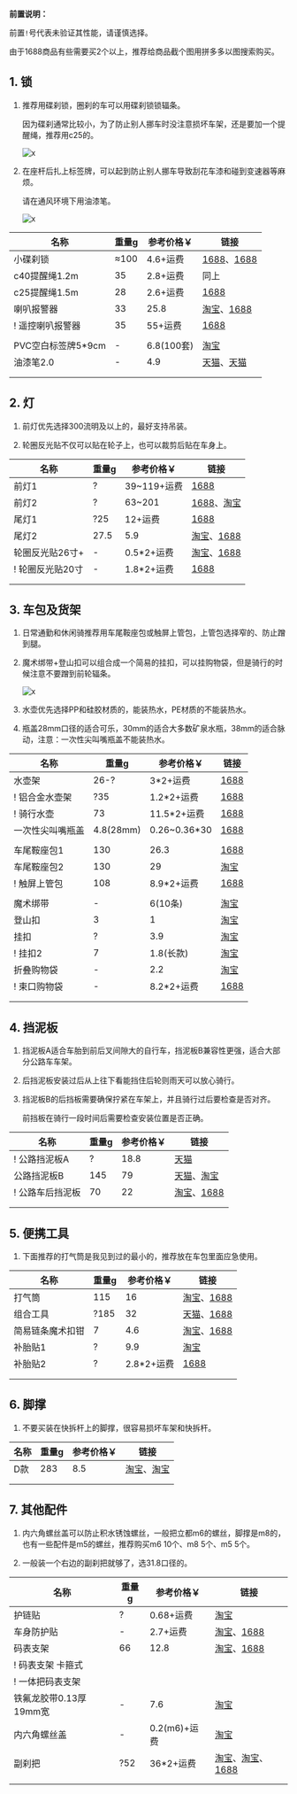 **前置说明：**

前置`!`号代表未验证其性能，请谨慎选择。

由于1688商品有些需要买2个以上，推荐给商品截个图用拼多多以图搜索购买。

## 1. 锁

1. 推荐用碟刹锁，圈刹的车可以用碟刹锁锁辐条。

    因为碟刹通常比较小，为了防止别人挪车时没注意损坏车架，还是要加一个提醒绳，推荐用c25的。

    ![x](https://kukela-images.oss-cn-shanghai.aliyuncs.com/CommuterBike/%E8%BD%A6%E8%BA%AB%E9%85%8D%E4%BB%B6/%E7%A2%9F%E5%88%B9%E9%94%81.jpg)

2. 在座杆后扎上标签牌，可以起到防止别人挪车导致刮花车漆和碰到变速器等麻烦。

    请在通风环境下用油漆笔。

    ![x](https://kukela-images.oss-cn-shanghai.aliyuncs.com/CommuterBike/%E8%BD%A6%E8%BA%AB%E9%85%8D%E4%BB%B6/%E6%8F%90%E9%86%92%E6%A0%87%E7%AD%BE%E7%89%8C.jpg)

| 名称 | 重量g | 参考价格￥ | 链接 |
| - | - | - | - |
| 小碟刹锁 | ≈100 | 4.6+运费 | [1688](https://detail.1688.com/offer/628805020404.html)、[1688](https://detail.1688.com/offer/42626982155.html) |
| c40提醒绳1.2m | 35 | 2.8+运费 | 同上 |
| c25提醒绳1.5m | 28 | 2.6+运费 | [1688](https://s.click.1688.com/t?e=BA049C3094A99029D3512DF26E6FCDAF511A51CE6A554CA22B0078EFC8D6974766F7656F127EA463C5DFC264D3FD62C9572B728252F4FE2CCB93D44CC92135632AF18F37621D5D8E5FC6193F051292DE8BE66FF47491103C93728150B7B7ED1658509A52328230B4002D739CF76C367BB659E024073CB3D77C1270A0C65ECA73)  |
| 喇叭报警器 | 33 | 25.8 | [淘宝](https://s.click.taobao.com/t?e=m%3D2%26s%3DZ1clDj4Wcz5w4vFB6t2Z2ueEDrYVVa64Dm1dJ6eadalyINtkUhsv0B9MdWZNAhiqFuvVfkigojzFTlrzds37%2FgLwMG9TgUkNcLWR2kup2vFNRq4euO%2Fww2MWGduSpLInDoqEt4dKdN30KBFKq4PCn64YaErhpCwY%2B%2BOKP44LjbnNEPXytV9ALtCLThlbPuuZLb93Df8fOzjBNbkd0WzdfG3KqTqxFh8sLzqUISsghEUyA5neGyOM3QOxaVa4TlmCP8DeSLcIuniMJi1gYBJvNFSsXCNd9Eox5xRFlLBC%2BAyCQv4tW%2BMpJN4zt7Phtw9RomfkDJRs%2BhU%3D&union_lens=lensId%3APUB%401695798037%4021049f66_0be0_18ad5708ddc_e71f%4001%40eyJmbG9vcklkIjozMTA2OSwiic3BtQiiI6Il9wb3J0YWxfdjJfdG9vbF9saW5rc19wYWdlX2hvbWVfaW5kZXhfaHRtIn0ie)、[1688](https://detail.1688.com/offer/665401324083.html) |
| ! 遥控喇叭报警器 | 35 | 55+运费 | [1688](https://detail.1688.com/offer/677970185454.html) |
| | | | |
| PVC空白标签牌5\*9cm | - | 6.8(100套) | [淘宝](https://item.taobao.com/item.htm?spm=a1z09.2.0.0.74592e8dH3dLV7&id=577242952462&_u=m1qg6u55afd1) |
| 油漆笔2.0 | - | 4.9 | [天猫](https://s.click.taobao.com/t?e=m%3D2%26s%3D5LBlb1rAk4hw4vFB6t2Z2ueEDrYVVa64MljcGUdc4HdyINtkUhsv0AsfwFzgwT6yJZyTmHFgi7vFTlrzds37%2FgLwMG9TgUkNcLWR2kup2vFNRq4euO%2Fww2MWGduSpLInDoqEt4dKdN30KBFKq4PCnzEU8qH9kPa3Bx90j9UnxKqySbHmSI7wOmd1HQKKxkiFAVKvOBNtWvrtP6edoc9st8aqHlxtoFneDB3eicwknBDUQXLmqrQOkdpAuA9TF%2BAR3O9bfrBrdCW0zvIVVx%2BPc2%2F51BzEHetfxglKFrfPmkxRc0Hkl8yBTr6daKysOwMcm6XCBpN7%2FEGiZ%2BQMlGz6FQ%3D%3D&union_lens=lensId%3APUB%401695473253%40210719af_1d1e_18ac214bc16_1961%4001%40eyJmbG9vcklkIjozMTA2OSwiic3BtQiiI6Il9wb3J0YWxfdjJfdG9vbF9saW5rc19wYWdlX2hvbWVfaW5kZXhfaHRtIn0ie)、[天猫](https://s.click.taobao.com/t?e=m%3D2%26s%3D%2BatVRzMfNXlw4vFB6t2Z2ueEDrYVVa64MljcGUdc4HdyINtkUhsv0BmKW4A6DjRTpgJjgTwC57%2FFTlrzds37%2FgLwMG9TgUkNcLWR2kup2vFNRq4euO%2Fww2MWGduSpLInDoqEt4dKdN30KBFKq4PCn11LM0ssZGCxFO22TUbLDebNEPXytV9ALoS4zvCRUrqu0uImDI4kZlavprZBOrh%2By12aaAfs6bpd4DLapTEjo%2FyRr0mZgBQ2WqvfQDVVywk1cclGVfxRpKBP7qa1tU3ZgS3jKrSQZrKg2Ri9Bm4jDHegZ4hAvgWL0QLlxfpcmXZVpBAeUhnMN74hhQs2DjqgEA%3D%3D&union_lens=lensId%3APUB%401695363937%402127d135_0bed_18abb90b4a5_647d%4001%40eyJmbG9vcklkIjozMTA2OSwiic3BtQiiI6Il9wb3J0YWxfdjJfdG9vbF9saW5rc19wYWdlX2hvbWVfaW5kZXhfaHRtIn0ie) |
| | | | |
| | | | |

## 2. 灯

1. 前灯优先选择300流明及以上的，最好支持吊装。

2. 轮圈反光贴不仅可以贴在轮子上，也可以裁剪后贴在车身上。

| 名称 | 重量g | 参考价格￥ | 链接 |
| - | - | - | - |
| 前灯1 | ? | 39~119+运费 | [1688](https://detail.1688.com/offer/584165555645.html) |
| 前灯2 | ? | 63~201 |[1688](https://detail.1688.com/offer/671503937029.html)、[淘宝](https://s.click.taobao.com/t?e=m%3D2%26s%3D478bTWSjkKFw4vFB6t2Z2ueEDrYVVa64MljcGUdc4HdyINtkUhsv0O6pAd55pdnBfKdBFxgGwaXFTlrzds37%2FgLwMG9TgUkNcLWR2kup2vFNRq4euO%2Fww2MWGduSpLInDoqEt4dKdN30KBFKq4PCn2UbPjSbn9Q7tUDkj6K0gMrNEPXytV9ALoS4zvCRUrquxFJ0YZ0JPvWvYjvKQOmjbvUiQrjI9lDpAJdlL0WJJyIwgGEY97F0ezswVIg1Qwu8pF1aAL6BoORP7qa1tU3ZgS3jKrSQZrKg2Ri9Bm4jDHegZ4hAvgWL0ex%2F0P2Lnm4eWiBT2SnT0f0hhQs2DjqgEA%3D%3D&union_lens=lensId%3APUB%401695796951%4021076afe_0d4f_18ad55ff967_735b%4001%40eyJmbG9vcklkIjozMTA2OSwiic3BtQiiI6Il9wb3J0YWxfdjJfdG9vbF9saW5rc19wYWdlX2hvbWVfaW5kZXhfaHRtIn0ie) |
| 尾灯1 | ?25 | 12+运费 | [1688](https://detail.1688.com/offer/606068887057.html) |
| 尾灯2 | 27.5 | 5.9 | [淘宝](https://s.click.taobao.com/t?e=m%3D2%26s%3Dltgbi5RwoQlw4vFB6t2Z2ueEDrYVVa64MljcGUdc4HdyINtkUhsv0NyOJ9cx%2BTgzJueFsfV7LcHFTlrzds37%2FgLwMG9TgUkNcLWR2kup2vFNRq4euO%2Fww2MWGduSpLInDoqEt4dKdN30KBFKq4PCn9Q8EH%2BDadmu9bPxjdf%2FpsPNEPXytV9ALtCLThlbPuuZLb93Df8fOziOkT%2BbZ6D8yv%2FqmSqXkVewgjXBX7q6xh3%2Bs8PZ8Oelp2vDIQSSbHPD44OZC6sUC%2F%2BjO9AJYjY8CXJ%2BwEVkOqHFdQeHL9TMTi1iYpFV4b5m%2F5wX%2FNAuqjhf&union_lens=lensId%3APUB%401695797043%40212bc39a_0bfb_18ad561613d_32b6%4001%40eyJmbG9vcklkIjozMTA2OSwiic3BtQiiI6Il9wb3J0YWxfdjJfdG9vbF9saW5rc19wYWdlX2hvbWVfaW5kZXhfaHRtIn0ie)、[1688](https://detail.1688.com/offer/723972080381.html) |
| 轮圈反光贴26寸+ | - |  0.5\*2+运费 | [淘宝](https://s.click.taobao.com/t?e=m%3D2%26s%3D62XQjUAZJ%2BZw4vFB6t2Z2ueEDrYVVa64Dm1dJ6eadalyINtkUhsv0O64LyaSg67L1oh9aOzbcSTFTlrzds37%2FgLwMG9TgUkNcLWR2kup2vFNRq4euO%2Fww2MWGduSpLInDoqEt4dKdN30KBFKq4PCn%2FIjYEqxZfNhtxoqxr%2BQa5bNEPXytV9ALtCLThlbPuuZLb93Df8fOzgLZG%2BH0b3g90sckaQPjBKJrVWAlTuo%2BfVZj%2BJcapVjefwUoKrJtTNFb%2B0wStNO5pSjO9AJYjY8CXJ%2BwEVkOqHFdIW9JNkz7%2FhuShzkDg9djrsWPuCqOEL7zLp7DcZY52DGJe8N%2FwNpGw%3D%3D&union_lens=lensId%3APUB%401695366351%402106ef0c_167a_18abbb58960_39e3%4001%40eyJmbG9vcklkIjozMTA2OSwiic3BtQiiI6Il9wb3J0YWxfdjJfdG9vbF9saW5rc19wYWdlX2hvbWVfaW5kZXhfaHRtIn0ie)、[1688](https://s.click.1688.com/t?e=BA049C3094A99029D3512DF26E6FCDAF511A51CE6A554CA22B0078EFC8D6974766F7656F127EA463433AB92318B74EF2BCA6C85ABFF3A8DF97C10BC450D84FAFB9C1E03DA05D85202C377E1C68E3EDB0CC715663E7F2DFBA5683C778D2BD9A4ADAABCF0CD256A5C519F8E6498A189EF00870261C675B6F3ED7F122422ED32941) |
| ! 轮圈反光贴20寸 | - | 1.8\*2+运费  | [1688](https://s.click.1688.com/t?e=BA049C3094A99029D3512DF26E6FCDAF511A51CE6A554CA22B0078EFC8D6974766F7656F127EA4633E8F6E42DCE0C6E416DF6B992CF8F1E5FF57CCC63F39287B9E02F48E424311A253ACBC6835CBE840CC715663E7F2DFBA5683C778D2BD9A4A881BB44F265D9D15662D29B92DBC04F76A48577F7CF571B99FC619DB57121419) |
| | | | |
| | | | |

## 3. 车包及货架

1. 日常通勤和休闲骑推荐用车尾鞍座包或触屏上管包，上管包选择窄的、防止蹭到腿。

2. 魔术绑带+登山扣可以组合成一个简易的挂扣，可以挂购物袋，但是骑行的时候注意不要蹭到前轮辐条。

    ![x](https://kukela-images.oss-cn-shanghai.aliyuncs.com/CommuterBike/%E8%BD%A6%E8%BA%AB%E9%85%8D%E4%BB%B6/%E6%8F%90%E9%86%92%E7%BB%B3.jpg)

3. 水壶优先选择PP和硅胶材质的，能装热水，PE材质的不能装热水。

4. 瓶盖28mm口径的适合可乐，30mm的适合大多数矿泉水瓶，38mm的适合脉动，注意：一次性尖叫嘴瓶盖不能装热水。

| 名称 | 重量g | 参考价格￥ | 链接 |
| - | - | - | - |
| 水壶架 | 26-? | 3\*2+运费 | [1688](https://s.click.1688.com/t?e=BA049C3094A99029D3512DF26E6FCDAF511A51CE6A554CA22B0078EFC8D6974766F7656F127EA463F68FC8F09C5614E2D1062144B4D0B70831A02A5002EC7B3D4BF0393C8C586A2727CF7486CAB487518674C0D555E788E564F1513D66CFE84F27A1C76D9228D81B8E035D6ABC7E5AC84F326953EFE2240FCD82BA9795FF28E2) |
| ! 铝合金水壶架 | ?35 | 1.2\*2+运费 | [1688](https://detail.1688.com/offer/42141870808.html) |
| ! 骑行水壶 | 73 | 11.5\*2+运费 | [1688](https://detail.1688.com/offer/644606742054.html) |
| 一次性尖叫嘴瓶盖 | 4.8(28mm) | 0.26~0.36\*30 | [1688](https://detail.1688.com/offer/606884071593.html) |
| | | | |
| 车尾鞍座包1 | 130 | 26.3 | [1688](https://detail.1688.com/offer/633227902567.html) |
| 车尾鞍座包2 | 130  | 29 | [淘宝](https://item.taobao.com/item.htm?spm=a1z0d.6639537/tb.1997196601.4.31527484DGeIHU&id=674663809495) |
| ! 触屏上管包 | 108 | 8.9\*2+运费 | [1688](https://detail.1688.com/offer/647868001846.html) |
| | | | |
| 魔术绑带 | - | 6(10条) | [淘宝](https://s.click.taobao.com/t?e=m%3D2%26s%3DfZ%2FWMh0rTMBw4vFB6t2Z2ueEDrYVVa64Dm1dJ6eadalyINtkUhsv0MkpTUdsPm9HjwT44o8Tf6TFTlrzds37%2FgLwMG9TgUkNcLWR2kup2vFNRq4euO%2Fww2MWGduSpLInDoqEt4dKdN30KBFKq4PCn465htvMvMqvCbzj%2FngKbPTNEPXytV9ALtCLThlbPuuZLb93Df8fOzinmFNCQHPXHV2SjJcZHfFUfotb5LPXOhgKMQzFW620uc5hk%2B3MximD2gCZN122iPC0zvIVVx%2BPc2%2F51BzEHetfHN5WH35LElXS99jjGx7KPkx0inWuvg%2Fd&union_lens=lensId%3APUB%401695368652%402103e6f4_09e9_18abbd8a6e1_8214%4001%40eyJmbG9vcklkIjozMTA2OSwiic3BtQiiI6Il9wb3J0YWxfdjJfdG9vbF9saW5rc19wYWdlX2hvbWVfaW5kZXhfaHRtIn0ie) |
| 登山扣 | 3 | 1 | [淘宝](https://item.taobao.com/item.htm?spm=a1z09.2.0.0.7a712e8dgoGhJ4&id=661750378137&_u=r1qg6u55bac1) |
| 挂扣 | ? | 3.9 | [淘宝](https://s.click.taobao.com/t?e=m%3D2%26s%3DzCjnkys%2BCFJw4vFB6t2Z2ueEDrYVVa64Dm1dJ6eadalyINtkUhsv0MkpTUdsPm9HeWwukCIlSjPFTlrzds37%2FgLwMG9TgUkNcLWR2kup2vFNRq4euO%2Fww2MWGduSpLInDoqEt4dKdN30KBFKq4PCnzESToIMis1OnxApIXBHtE6ySbHmSI7wOiXjun3MJUdZccUmqzfqP%2B1PQhtbPDoVXYx7B0VczrH29y9BDP4I9%2BA9yZ9Ujxi3EpfDpDX%2F80b1xpuFUYWzXd1k%2BzeKFljFzE%2FuprW1TdmBLeMqtJBmsqDaGTPT8OcflKCMheu956qYcSpj5qSCmbA%3D&union_lens=lensId%3APUB%401695368926%402107e059_0bac_18abbdcd618_8741%4001%40eyJmbG9vcklkIjozMTA2OSwiic3BtQiiI6Il9wb3J0YWxfdjJfdG9vbF9saW5rc19wYWdlX2hvbWVfaW5kZXhfaHRtIn0ie) |
| ! 挂扣2 | 7 | 1.8(长款) | [淘宝](https://item.taobao.com/item.htm?spm=a1z09.2.0.0.7a712e8dgoGhJ4&id=696390401709&_u=r1qg6u555adf) |
| 折叠购物袋 | - | 2.2 | [淘宝](https://s.click.taobao.com/t?e=m%3D2%26s%3DMigCNnAYB%2BJw4vFB6t2Z2ueEDrYVVa64Dm1dJ6eadalyINtkUhsv0MjDvbq%2FrNWt5XbaVNnA08TFTlrzds37%2FgLwMG9TgUkNcLWR2kup2vFNRq4euO%2Fww2MWGduSpLInDoqEt4dKdN30KBFKq4PCn9Q8EH%2BDadmumlurXCsgDrPNEPXytV9ALtCLThlbPuuZLb93Df8fOzi3S2Pb%2FUasjSvLEkfsJSERlCpvwfV2ErUNh89HwnoqlD%2B08QNed9CbgqD5s3PK2OqjO9AJYjY8CXJ%2BwEVkOqHFHbNma40TqeEajk576e8o7nYKCo8IeR46&union_lens=lensId%3APUB%401695791692%40213dc71c_0ad4_18ad50fbae2_8fd8%4001%40eyJmbG9vcklkIjozMTA2OSwiic3BtQiiI6Il9wb3J0YWxfdjJfdG9vbF9saW5rc19wYWdlX2hvbWVfaW5kZXhfaHRtIn0ie) |
| ! 束口购物袋 | - | 8.2\*2+运费 | [1688](https://detail.1688.com/offer/679238805455.html) |
| | | | |
| | | | |

## 4. 挡泥板

1. 挡泥板A适合车胎到前后叉间隙大的自行车，挡泥板B兼容性更强，适合大部分公路车车架。

2. 后挡泥板安装过后从上往下看能挡住后轮则雨天可以放心骑行。

3. 挡泥板B的后挡板需要确保拧紧在车架上，并且骑行过后要检查是否对齐。

    前挡板在骑行一段时间后需要检查安装位置是否正确。

| 名称 | 重量g | 参考价格￥ | 链接 |
| - | - | - | - |
| ! 公路挡泥板A | ? | 18.8 | [天猫](https://detail.tmall.com/item.htm?id=693330307193&skuId=5089814282860&spm=a1z0d.6639537/tb.1997196601.24.5f9e7484bd3kUm) |
| 公路挡泥板B | 145 | 79 | [天猫](https://s.click.taobao.com/t?e=m%3D2%26s%3DnIdXpOP0FWtw4vFB6t2Z2ueEDrYVVa64MljcGUdc4HdyINtkUhsv0H8Cj1CyHQ4SCcofwHEy7arFTlrzds37%2FgLwMG9TgUkNcLWR2kup2vFNRq4euO%2Fww2MWGduSpLInDoqEt4dKdN30KBFKq4PCn2eqPr2AZEaQcpHlHgijzBLNEPXytV9ALq8XLr9cF0l0AOJ7n9hIYuTkWTPHo%2BXyou3IRk9qlCM%2FZkdD4%2BXwTTisshd8pMjugyVgIVfaofDb0%2F35mtlRaA8EL3%2BhohlahULEkqTedE399KEV1g6mN9AguVuo9XYrb%2F3gInF1dKuUcSpj5qSCmbA%3D&union_lens=lensId%3APUB%401695370204%40213d92f5_0b01_18abbf05650_7333%4001%40eyJmbG9vcklkIjozMTA2OSwiic3BtQiiI6Il9wb3J0YWxfdjJfdG9vbF9saW5rc19wYWdlX2hvbWVfaW5kZXhfaHRtIn0ie)、[淘宝](https://s.click.taobao.com/t?e=m%3D2%26s%3DEyrmpw%2B%2FL0Bw4vFB6t2Z2ueEDrYVVa64Dm1dJ6eadalyINtkUhsv0H8Cj1CyHQ4STe1Hf62mOe7FTlrzds37%2FgLwMG9TgUkNcLWR2kup2vFNRq4euO%2Fww2MWGduSpLInDoqEt4dKdN30KBFKq4PCn1bqu1Z8fpnGVVCLCIXR5u7NEPXytV9ALoS4zvCRUrquSRMika4nOFRYqPhcxBmZdDzT9B7RKrzLYiaO2%2BdroI0YFfNOkvCPQajjihD65aPQTJ2spYEO57aPgysBSxHfUOXVLEPDWL24%2FufIeaShmLvWGPPZ03CRxK5cuOaVN6cuX4mdMrf%2FZQDGDmntuH4VtA%3D%3D&union_lens=lensId%3APUB%401695370235%40212cc1bf_0d2d_18abbf0cc8c_1788%4001%40eyJmbG9vcklkIjozMTA2OSwiic3BtQiiI6Il9wb3J0YWxfdjJfdG9vbF9saW5rc19wYWdlX2hvbWVfaW5kZXhfaHRtIn0ie) |
| ! 公路车后挡泥板 | 70 | 22 | [淘宝](https://s.click.taobao.com/t?e=m%3D2%26s%3DWvl6N5932lNw4vFB6t2Z2ueEDrYVVa64Dm1dJ6eadalyINtkUhsv0CJ3rO6kewhgaSQ9O%2BrQpg7FTlrzds37%2FgLwMG9TgUkNcLWR2kup2vFNRq4euO%2Fww2MWGduSpLInDoqEt4dKdN30KBFKq4PCnx4%2FMEUz7aVQfusIUa1OeveXfvvvQoI7yv1SarTXhIOT%2FcbizUjsed%2Fw6ZzC7ozWl1ZU34b7%2FwVgqua7q%2B8ZsFa2Jez%2FTZGKn67CT%2FMNEHee5R0HdEmTeAuMJi1gYBJvNFSsXCNd9EoxE59iYTGkDbXThu38KHQcJq98Vq8iIt4rLvx%2BEhndlJ0HGvhvXYh3eA%3D%3D&union_lens=lensId%3APUB%401696554414%402106d2ff_0aea_18b0285f135_799d%4001%40eyJmbG9vcklkIjozMTA2OSwiic3BtQiiI6Il9wb3J0YWxfdjJfdG9vbF9saW5rc19wYWdlX2hvbWVfaW5kZXhfaHRtIn0ie)、[1688](https://detail.1688.com/offer/738667287508.html) |
| | | | |
| | | | |

## 5. 便携工具

1. 下面推荐的打气筒是我见到过的最小的，推荐放在车包里面应急使用。

| 名称 | 重量g | 参考价格￥ | 链接 |
| - | - | - | - |
| 打气筒 | 115 | 16 | [淘宝](https://s.click.taobao.com/t?e=m%3D2%26s%3DsUbxl5s%2BZddw4vFB6t2Z2ueEDrYVVa64Dm1dJ6eadalyINtkUhsv0O64LyaSg67LQ7vFWkwBuHrFTlrzds37%2FgLwMG9TgUkNcLWR2kup2vFNRq4euO%2Fww2MWGduSpLInDoqEt4dKdN30KBFKq4PCnwnzrli%2BQLQML1D%2BwbvZgDz0W%2F0AyedX3P1SarTXhIOTUdDn0Cj7EhM4fB7of03NEEcjKW3FZcQJDhmUn%2B0AkykHbHWCtwneEpMyaI9TVYCrDiUArRc2kTPd1KouQ%2BiiJ3B6Jd9pUfrR1KilmKsn0wySe%2Fbl0aKfGpgMSE1I7lzCxg5p7bh%2BFbQ%3D&union_lens=lensId%3APUB%401695366757%40213cc8ed_0c0f_18abbbbbafc_ac3c%4001%40eyJmbG9vcklkIjozMTA2OSwiic3BtQiiI6Il9wb3J0YWxfdjJfdG9vbF9saW5rc19wYWdlX2hvbWVfaW5kZXhfaHRtIn0ie)、[1688](https://detail.1688.com/offer/667150055538.html) |
| 组合工具 | ?185 | 32 | [天猫](https://s.click.taobao.com/t?e=m%3D2%26s%3DzftokZpXWZtw4vFB6t2Z2ueEDrYVVa64MljcGUdc4HdyINtkUhsv0KI6o165okLIVYva%2Bi%2FJwMnFTlrzds37%2FgLwMG9TgUkNcLWR2kup2vFNRq4euO%2Fww2MWGduSpLInDoqEt4dKdN30KBFKq4PCn7y43VjEkIi3U%2Bl838L46w3NEPXytV9ALoS4zvCRUrqu4k%2BUezPn1KzO7wv1YcWTPYPFIVYkn3fkin066rT%2BbZrLFArARTS4KkisUc5h2r5iTg0zwUXVCtdP7qa1tU3ZgS3jKrSQZrKg2Ri9Bm4jDHegZ4hAvgWL0T8q4dPGKLuAV9rWsihE%2FeAhhQs2DjqgEA%3D%3D&union_lens=lensId%3APUB%401697246958%40213e4ae4_0bb0_18b2bcd5463_63b1%4001%40eyJmbG9vcklkIjozMTA2OSwiic3BtQiiI6Il9wb3J0YWxfdjJfdG9vbF9saW5rc19wYWdlX2hvbWVfaW5kZXhfaHRtIn0ie)、[1688](https://detail.1688.com/offer/36683418446.html) |
| 简易链条魔术扣钳 | 7 | 4.6 | [淘宝](https://s.click.taobao.com/t?e=m%3D2%26s%3DeIvPesPsfHBw4vFB6t2Z2ueEDrYVVa64Dm1dJ6eadalyINtkUhsv0MkpTUdsPm9H0teE%2F9cDCb%2FFTlrzds37%2FgLwMG9TgUkNcLWR2kup2vFNRq4euO%2Fww2MWGduSpLInDoqEt4dKdN30KBFKq4PCn5AGcqo2r%2FVP4PW5oUSGBqOi1jMNxDhLMiTdqMDI4bn8A7nVLENk%2FnYTUhqIp6GdDEn%2FJs1s%2FzQFKQmpOE4BgRKdqlmPz71AHmGiwPiDB4PrrW9aWUznY5hCxJKk3nRN%2FfShFdYOpjfQijlnjbUE%2F5PV%2BqnKcBlZk8YMXU3NNCg%2F&union_lens=lensId%3APUB%401695368336%4021047e36_0b99_18abbd3d384_72c9%4001%40eyJmbG9vcklkIjozMTA2OSwiic3BtQiiI6Il9wb3J0YWxfdjJfdG9vbF9saW5rc19wYWdlX2hvbWVfaW5kZXhfaHRtIn0ie)、[1688](https://detail.1688.com/offer/657769829745.html) |
| 补胎贴1 | ? | 9.9 | [淘宝](https://s.click.taobao.com/t?e=m%3D2%26s%3DcymhkqG1Y%2Btw4vFB6t2Z2ueEDrYVVa64Dm1dJ6eadalyINtkUhsv0L0TxnofkI2hgG5lVWr5qRXFTlrzds37%2FgLwMG9TgUkNcLWR2kup2vFNRq4euO%2Fww2MWGduSpLInDoqEt4dKdN30KBFKq4PCnzEU8qH9kPa3IFd6XpK0OZqi1jMNxDhLMmuCMDETpg3iWeDftStmhAUMxirS9YYZGWEYq92qnyZi%2F8OgJCiQNmAsAwCsHufQh0mmfAEvvDA7ozvQCWI2PAlyfsBFZDqhxXSFvSTZM%2B%2F4A13NwUW6D5shM1B4Q5hs8KILKRtTL2BucSpj5qSCmbA%3D&union_lens=lensId%3APUB%401695371698%40213f2012_0af5_18abc071fae_6a79%4001%40eyJmbG9vcklkIjozMTA2OSwiic3BtQiiI6Il9wb3J0YWxfdjJfdG9vbF9saW5rc19wYWdlX2hvbWVfaW5kZXhfaHRtIn0ie) |
| 补胎贴2 | ? | 2.8\*2+运费 | [1688](https://detail.1688.com/offer/595928561556.html) |
| | | | |
| | | | |

## 6. 脚撑

1. 不要买装在快拆杆上的脚撑，很容易损坏车架和快拆杆。

| 名称 | 重量g | 参考价格￥ | 链接 |
| - | - | - | - |
| D款 | 283 | 8.5 | [淘宝](https://s.click.taobao.com/t?e=m%3D2%26s%3DIlbF4F3h7wZw4vFB6t2Z2ueEDrYVVa64Dm1dJ6eadalyINtkUhsv0HJI1hBPknVPV%2FZ67c680w7FTlrzds37%2FgLwMG9TgUkNcLWR2kup2vFNRq4euO%2Fww2MWGduSpLInDoqEt4dKdN30KBFKq4PCn%2FIjYEqxZfNhtxoqxr%2BQa5bNEPXytV9ALtCLThlbPuuZLb93Df8fOzhzf%2FDar%2FHs6FRyxv52ACEBnRKgIgDiRvK4eim1Y2%2FkewWZ1gHx%2FbX%2BVefXn5VGB3mjO9AJYjY8CXJ%2BwEVkOqHFdIW9JNkz7%2FhuShzkDg9djnD%2BjzXGzZtxQgZy%2BG6LpZnGJe8N%2FwNpGw%3D%3D&union_lens=lensId%3APUB%401695627990%402106cc28_1633_18acb4dd557_75f7%4001%40eyJmbG9vcklkIjozMTA2OSwiic3BtQiiI6Il9wb3J0YWxfdjJfdG9vbF9saW5rc19wYWdlX2hvbWVfaW5kZXhfaHRtIn0ie)、[淘宝](https://s.click.taobao.com/t?e=m%3D2%26s%3DI5r1VBit5b1w4vFB6t2Z2ueEDrYVVa64MljcGUdc4HdyINtkUhsv0CYdNWXrZj187ss8DIqI%2BFTFTlrzds37%2FgLwMG9TgUkNcLWR2kup2vFNRq4euO%2Fww2MWGduSpLInDoqEt4dKdN30KBFKq4PCnx4%2FMEUz7aVQFqr8%2BP8RY9WpasR2r0VZZv1SarTXhIOTUdDn0Cj7EhNH9nlSSghQ%2B3DTs73nvsSVVLfy7xzP0O6Q5eIZ8aK%2FWhF8Ysj8ezzJMzFnhYMcP1JU20tuMdX%2BJnB6Jd9pUfrR1KilmKsn0wx%2FEOAm1QwWy5doi729QEJkxg5p7bh%2BFbQ%3D&union_lens=lensId%3APUB%401695373888%400be085cd_0cfb_18abc288da5_102b%4001%40eyJmbG9vcklkIjozMTA2OSwiic3BtQiiI6Il9wb3J0YWxfdjJfdG9vbF9saW5rc19wYWdlX2hvbWVfaW5kZXhfaHRtIn0ie) |
| | | | |
| | | | |

## 7. 其他配件

1. 内六角螺丝盖可以防止积水锈蚀螺丝，一般把立都m6的螺丝，脚撑是m8的，也有一些配件是m5的螺丝，推荐购买m6 10个、m8 5个、m5 5个。

2. 一般装一个右边的副刹把就够了，选31.8口径的。

| 名称 | 重量g | 参考价格￥ | 链接 |
| - | - | - | - |
| 护链贴 | ? | 0.68+运费  | [淘宝](https://s.click.taobao.com/t?e=m%3D2%26s%3DZydFUJ%2Bcxfdw4vFB6t2Z2ueEDrYVVa64Dm1dJ6eadalyINtkUhsv0O64LyaSg67LY1cPuGb8YJ%2FFTlrzds37%2FgLwMG9TgUkNcLWR2kup2vFNRq4euO%2Fww2MWGduSpLInDoqEt4dKdN30KBFKq4PCn%2FIjYEqxZfNhtxoqxr%2BQa5bNEPXytV9ALtCLThlbPuuZLb93Df8fOzj8kxwrp9KfrC7ehlAMmTzmncFPhFFazh5sCWVHlX8jUEv6MON%2BNdJqNErVJChf%2FjyjO9AJYjY8CXJ%2BwEVkOqHFdIW9JNkz7%2FhuShzkDg9djpqfKwYiWUXRbre8cYsxhbbGJe8N%2FwNpGw%3D%3D&union_lens=lensId%3APUB%401695366551%402104af40_0d22_18abbb897e3_63c2%4001%40eyJmbG9vcklkIjozMTA2OSwiic3BtQiiI6Il9wb3J0YWxfdjJfdG9vbF9saW5rc19wYWdlX2hvbWVfaW5kZXhfaHRtIn0ie) |
| 车身防护贴 | - | 2.7+运费 | [淘宝](https://s.click.taobao.com/t?e=m%3D2%26s%3D03WAij1rEvxw4vFB6t2Z2ueEDrYVVa64Dm1dJ6eadalyINtkUhsv0O64LyaSg67LVmg8SORgY9HFTlrzds37%2FgLwMG9TgUkNcLWR2kup2vFNRq4euO%2Fww2MWGduSpLInDoqEt4dKdN30KBFKq4PCn1bqu1Z8fpnGnykOxhqSac7NEPXytV9ALoS4zvCRUrqubV8hGCvTILBGKiX9OBO6gCvDlt5eeJDJsjACkji4kW%2BlujXj9Q%2BnyqS7qK%2B%2Bb%2B1W9gE4omRujOBP7qa1tU3ZgS3jKrSQZrKg2Ri9Bm4jDHegZ4hAvgWL0VsoS1ZJ01kL3Rg0comXKoohhQs2DjqgEA%3D%3D&union_lens=lensId%3APUB%401695366709%402135f695_0be3_18abbbb005e_38ab%4001%40eyJmbG9vcklkIjozMTA2OSwiic3BtQiiI6Il9wb3J0YWxfdjJfdG9vbF9saW5rc19wYWdlX2hvbWVfaW5kZXhfaHRtIn0ie)、[1688](https://detail.1688.com/offer/619136452225.html) |
| 码表支架 | 66 | 12.8 | [淘宝](https://s.click.taobao.com/t?e=m%3D2%26s%3DdHYDlR7%2FY2Zw4vFB6t2Z2ueEDrYVVa64Dm1dJ6eadalyINtkUhsv0OZXyHiwU9IZBe2lR3yO8PXFTlrzds37%2FgLwMG9TgUkNcLWR2kup2vFNRq4euO%2Fww2MWGduSpLInDoqEt4dKdN30KBFKq4PCnwnzrli%2BQLQMq1Vq2fLVq4lZQZfCpFusAP1SarTXhIOTUdDn0Cj7EhPZpBxNCnB2ZOaTY3%2B5AbEJMbDN2G9R%2FqgdAem%2FkdurqRXiOAZntjwkgYaTAcZ0feOTSqV%2Fo%2F6pRZGZ9wPRcXV%2BQ%2FMlsmagC3Rm1Dx0mh7A0ob7UBZmiFKjxiXvDf8DaRs%3D&union_lens=lensId%3APUB%401695369252%4021469641_0c3d_18abbe1cd91_8123%4001%40eyJmbG9vcklkIjozMTA2OSwiic3BtQiiI6Il9wb3J0YWxfdjJfdG9vbF9saW5rc19wYWdlX2hvbWVfaW5kZXhfaHRtIn0ie)、[1688](https://detail.1688.com/offer/575437069424.html) |
| ! 码表支架 卡箍式 | | | |
| ! 一体把码表支架 | | | |
| 铁氟龙胶带0.13厚19mm宽 | - | 7.6 | [淘宝](https://s.click.taobao.com/t?e=m%3D2%26s%3DifXrkcg3dQRw4vFB6t2Z2ueEDrYVVa64MljcGUdc4HdyINtkUhsv0A4C9%2FsT7CWRNnGHDv9u8g7FTlrzds37%2FgLwMG9TgUkNcLWR2kup2vFNRq4euO%2Fww2MWGduSpLInDoqEt4dKdN30KBFKq4PCn6e9RSk7ZD9J2Jkc4Ne01V3NEPXytV9ALtCLThlbPuuZLb93Df8fOzg%2FxtWynVOw%2BAhE%2BEHtHPmtbjCGKvvvo%2FsqoI16k7%2FN3VvS5haqn%2FHKMLOAxFD%2BmqqjO9AJYjY8CXJ%2BwEVkOqHFZXAQXwBq9%2FA1R5MGD5JI3hz6v%2B93lKSO&union_lens=lensId%3APUB%401695777789%40213f58ca_0b27_18ad43b96ba_ba39%4001%40eyJmbG9vcklkIjozMTA2OSwiic3BtQiiI6Il9wb3J0YWxfdjJfdG9vbF9saW5rc19wYWdlX2hvbWVfaW5kZXhfaHRtIn0ie) |
| 内六角螺丝盖 | - | 0.2(m6)+运费 | [淘宝](https://item.taobao.com/item.htm?spm=a1z09.2.0.0.3a542e8dauO6TW&id=610914490497&_u=41qg6u55c0b4) |
| 副刹把 | ?52 | 36\*2+运费 | [淘宝](https://item.taobao.com/item.htm?spm=a1z0d.6639537/tb.1997196601.32.18a67484QLku93&id=598848331010)、[淘宝](https://item.taobao.com/item.htm?spm=a1z09.2.0.0.2ab12e8dx4X8e1&id=635491758912&_u=41qg6u55cd57)、[1688](https://detail.1688.com/offer/680704967940.html) |
| | | | |
| | | | |
